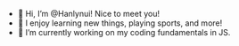 - 👋 Hi, I’m @Hanlynui! Nice to meet you!
- 👀 I enjoy learning new things, playing sports, and more!
- 🌱 I’m currently working on my coding fundamentals in JS.

<!---
Hanlynui/Hanlynui is a ✨ special ✨ repository because its `README.md` (this file) appears on your GitHub profile.
You can click the Preview link to take a look at your changes.
--->
